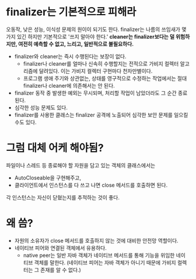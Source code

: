 # finalizer는 기본적으로 피해라
오동작, 낮은 성능, 이식성 문제의 원이이 되기도 한다. finalizer는 나름의 쓰임새가 몇 가지 있긴 하지만 기본적으로 '쓰지 말아야 한다.' 
**cleaner는 finalizer보다는 덜 위험하지만, 여전히 예측할 수 없고, 느리고, 일반적으로 불필요하다.** 

- finalizer와 cleaner는 즉시 수행된다는 보장이 없다. 
    -  finalizer나 cleaner를 얼마나 신속히 수행할지는 전적으로 가비지 컬렉터 알고리즘에 달려있다. 이는 가비지 컬렉터 구현마다 천차만별이다. 
    - 프로그램 생애 주기와 상관없는, 상태를 영구적으로 수정하는 작업에서는 절대 finalizer나 cleaner에 의존해서는 안 된다. 
- finalizer 동작 중 발생한 예외는 무시되며, 처리할 작업이 남았더라도 그 순간 종료된다. 
- 심각한 성능 문제도 있다.
- finalizer를 사용한 클래스는 finalizer 공격에 노출되어 심각한 보안 문제를 일으킬 수도 있다. 

# 그럼 대체 어케 해야됨? 
파일이나 스레드 등 종료해야 할 자원을 담고 있는 객체의 클래스에서는
- AutoCloseable을 구현해주고, 
- 클라이언트에서 인스턴스를 다 쓰고 나면 close 메서드를 호출하면 된다.

각 인스턴스는 자신이 닫혔는지를 추적하는 것이 좋다. 

# 왜 씀?
- 자원의 소유자가 close 메서드를 호출하지 않는 것에 대비한 안전망 역할이다.
- 네이티브 피어와 연결된 객체에서 유용하다.
    - native peer는 일반 자바 객체가 네이티브 메서드를 통해 기능을 위임한 네이티브 객체를 말한다. (네이티브 피어는 자바 객체가 아니기 때문에 가비지 컬렉터는 그 존재를 알 수 없다.)

